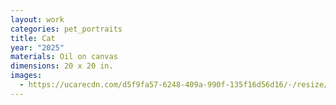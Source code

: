 ```yaml
---
layout: work
categories: pet_portraits
title: Cat
year: "2025"
materials: Oil on canvas
dimensions: 20 x 20 in.
images:
  - https://ucarecdn.com/d5f9fa57-6248-409a-990f-135f16d56d16/-/resize/2400/-/quality/lightest/-/format/auto/
---
```

